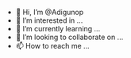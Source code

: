 - 👋 Hi, I’m @Adigunop
- 👀 I’m interested in ...
- 🌱 I’m currently learning ...
- 💞️ I’m looking to collaborate on ...
- 📫 How to reach me ...

<!---
Adigunop/Adigunop is a ✨ special ✨ repository because its `README.md` (this file) appears on your GitHub profile.
You can click the Preview link to take a look at your changes.
--->
